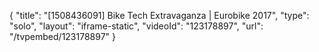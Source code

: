 {
    "title": "[1508436091] Bike Tech Extravaganza  | Eurobike 2017",
    "type": "solo",
    "layout": "iframe-static",
    "videoId": "123178897",
    "url": "\/tvpembed\/123178897"
}